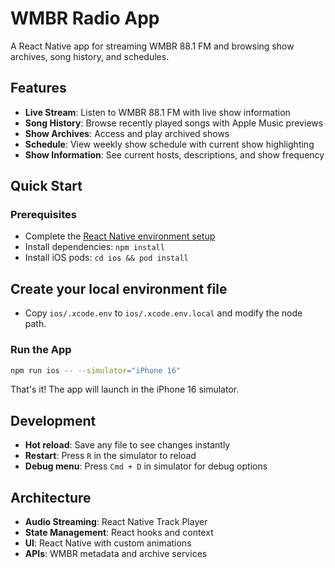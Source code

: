 # WMBR Radio App

A React Native app for streaming WMBR 88.1 FM and browsing show archives, song history, and schedules.

## Features

- **Live Stream**: Listen to WMBR 88.1 FM with live show information
- **Song History**: Browse recently played songs with Apple Music previews
- **Show Archives**: Access and play archived shows
- **Schedule**: View weekly show schedule with current show highlighting
- **Show Information**: See current hosts, descriptions, and show frequency

## Quick Start

### Prerequisites
- Complete the [React Native environment setup](https://reactnative.dev/docs/set-up-your-environment)
- Install dependencies: `npm install`
- Install iOS pods: `cd ios && pod install`

## Create your local environment file
- Copy `ios/.xcode.env` to `ios/.xcode.env.local` and modify the node path.

### Run the App
```bash
npm run ios -- --simulator="iPhone 16"
```

That's it! The app will launch in the iPhone 16 simulator.

## Development

- **Hot reload**: Save any file to see changes instantly
- **Restart**: Press `R` in the simulator to reload
- **Debug menu**: Press `Cmd + D` in simulator for debug options

## Architecture

- **Audio Streaming**: React Native Track Player
- **State Management**: React hooks and context
- **UI**: React Native with custom animations
- **APIs**: WMBR metadata and archive services